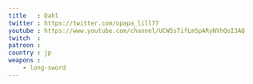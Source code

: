 ```yaml
---
title   : Dahl
twitter : https://twitter.com/opapa_lill77
youtube : https://www.youtube.com/channel/UCW5sTifLmSpARyNVhQoI3AQ
twitch  : 
patreon : 
country : jp
weapons :
    - long-sword
---
```


